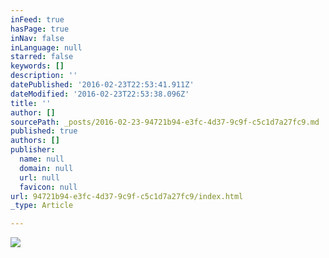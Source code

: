```yaml
---
inFeed: true
hasPage: true
inNav: false
inLanguage: null
starred: false
keywords: []
description: ''
datePublished: '2016-02-23T22:53:41.911Z'
dateModified: '2016-02-23T22:53:38.096Z'
title: ''
author: []
sourcePath: _posts/2016-02-23-94721b94-e3fc-4d37-9c9f-c5c1d7a27fc9.md
published: true
authors: []
publisher:
  name: null
  domain: null
  url: null
  favicon: null
url: 94721b94-e3fc-4d37-9c9f-c5c1d7a27fc9/index.html
_type: Article

---
```

![](https://s3-us-west-2.amazonaws.com/the-grid-img/p/d2bd85dd9fe9e8ed3d31bd31c5f4477e52dbac73.jpg)